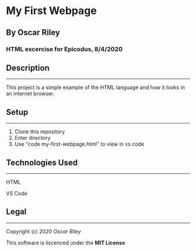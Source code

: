 # My First Webpage

## By Oscar Riley

### HTML excercise for Epicodus, 8/4/2020

## Description
-------
This project is a simple example of the HTML language and how it looks in an internet browser.

## Setup
-----
1. Clone this repository
2. Enter directory
3. Use "code my-first-webpage.html" to view in vs code

## Technologies Used
----
HTML

VS Code

## Legal
---
Copyright (c) 2020 *Oscar Riley*

This software is liscenced under the **MIT License**